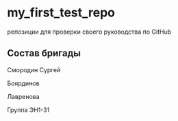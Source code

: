 # my_first_test_repo
репозиции для проверки своего руководства по GitHub

## Состав бригады
Смородин Cургей

Боярдинов

Лавренова

Группа ЭН1-31
